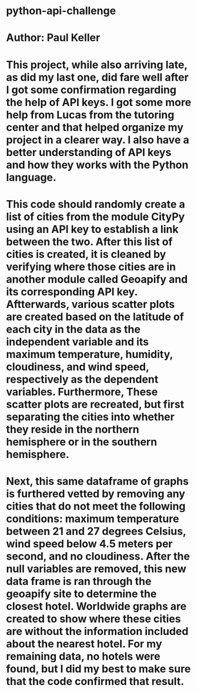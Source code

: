 # python-api-challenge
# Author: Paul Keller

# This project, while also arriving late, as did my last one, did fare well after I got some confirmation regarding the help of API keys. I got some more help from Lucas from the tutoring center and that helped organize my project in a clearer way. I also have a better understanding of API keys and how they works with the Python language.

# This code should randomly create a list of cities from the module CityPy using an API key to establish a link between the two. After this list of cities is created, it is cleaned by verifying where those cities are in another module called Geoapify and its corresponding API key. Aftterwards, various scatter plots are created based on the latitude of each city in the data as the independent variable and its maximum temperature, humidity, cloudiness, and wind speed, respectively as the dependent variables. Furthermore, These scatter plots are recreated, but first separating the cities into whether they reside in the northern hemisphere or in the southern hemisphere.

# Next, this same dataframe of graphs is furthered vetted by removing any cities that do not meet the following conditions: maximum temperature between 21 and 27 degrees Celsius, wind speed below 4.5 meters per second, and no cloudiness. After the null variables are removed, this new data frame is ran through the geoapify site to determine the closest hotel. Worldwide graphs are created to show where these cities are without the information included about the nearest hotel. For my remaining data, no hotels were found, but I did my best to make sure that the code confirmed that result.